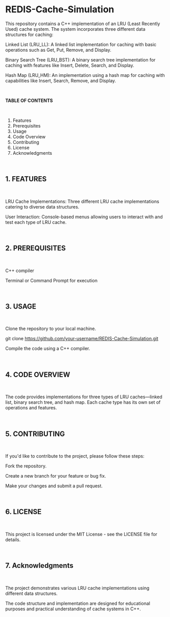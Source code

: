 # REDIS-Cache-Simulation


This repository contains a C++ implementation of an LRU (Least Recently Used) cache system. The system incorporates three different data structures for caching:

Linked List (LRU_LL): A linked list implementation for caching with basic operations such as Get, Put, Remove, and Display.

Binary Search Tree (LRU_BST): A binary search tree implementation for caching with features like Insert, Delete, Search, and Display.

Hash Map (LRU_HM): An implementation using a hash map for caching with capabilities like Insert, Search, Remove, and Display.

<br>

__TABLE OF CONTENTS__

<br>

1. Features
2. Prerequisites
3. Usage
4. Code Overview
5. Contributing
6. License
7. Acknowledgments

<br>

## 1. FEATURES

<br>

LRU Cache Implementations: Three different LRU cache implementations catering to diverse data structures.

User Interaction: Console-based menus allowing users to interact with and test each type of LRU cache.

<br>

## 2. PREREQUISITES

<br>

C++ compiler

Terminal or Command Prompt for execution

<br>

## 3. USAGE

<br>

Clone the repository to your local machine.

git clone https://github.com/your-username/REDIS-Cache-Simulation.git

Compile the code using a C++ compiler.

<br>

## 4. CODE OVERVIEW

<br>

The code provides implementations for three types of LRU caches—linked list, binary search tree, and hash map. Each cache type has its own set of operations and features.

<br>

## 5. CONTRIBUTING

<br>

If you'd like to contribute to the project, please follow these steps:

Fork the repository.

Create a new branch for your feature or bug fix.

Make your changes and submit a pull request.

<br>

## 6. LICENSE

<br>

This project is licensed under the MIT License - see the LICENSE file for details.

<br>

## 7. Acknowledgments

<br>

The project demonstrates various LRU cache implementations using different data structures.

The code structure and implementation are designed for educational purposes and practical understanding of cache systems in C++.




